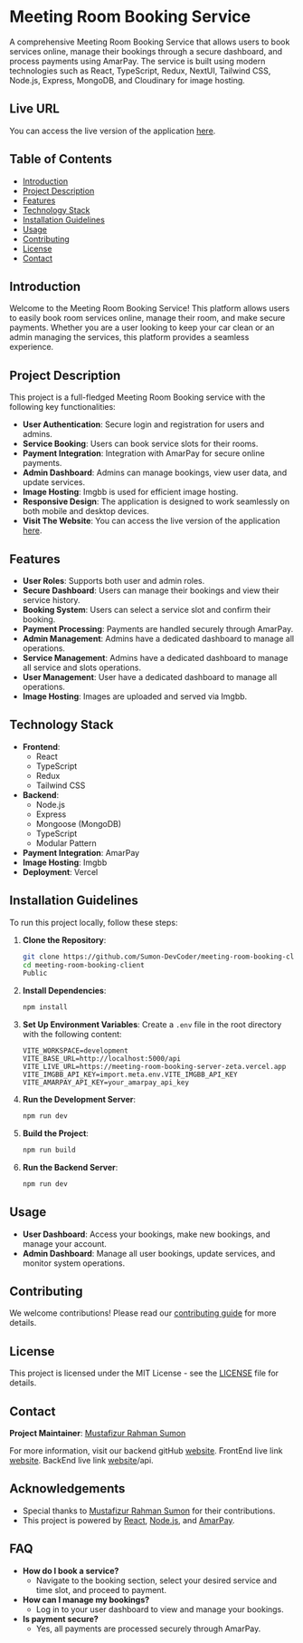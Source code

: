 # Meeting Room Booking Service

A comprehensive Meeting Room Booking Service that allows users to book services online, manage their bookings through a secure dashboard, and process payments using AmarPay. The service is built using modern technologies such as React, TypeScript, Redux, NextUI, Tailwind CSS, Node.js, Express, MongoDB, and Cloudinary for image hosting.

## Live URL

You can access the live version of the application [here](https://meeting-room-booking-client-ochre.vercel.app/).

## Table of Contents

- [Introduction](#introduction)
- [Project Description](#project-description)
- [Features](#features)
- [Technology Stack](#technology-stack)
- [Installation Guidelines](#installation-guidelines)
- [Usage](#usage)
- [Contributing](#contributing)
- [License](#license)
- [Contact](#contact)

## Introduction

Welcome to the Meeting Room Booking Service! This platform allows users to easily book room services online, manage their room, and make secure payments. Whether you are a user looking to keep your car clean or an admin managing the services, this platform provides a seamless experience.

## Project Description

This project is a full-fledged Meeting Room Booking service with the following key functionalities:

- **User Authentication**: Secure login and registration for users and admins.
- **Service Booking**: Users can book service slots for their rooms.
- **Payment Integration**: Integration with AmarPay for secure online payments.
- **Admin Dashboard**: Admins can manage bookings, view user data, and update services.
- **Image Hosting**: Imgbb is used for efficient image hosting.
- **Responsive Design**: The application is designed to work seamlessly on both mobile and desktop devices.
- **Visit The Website**: You can access the live version of the application [here](https://meeting-room-booking-client-ochre.vercel.app/).

## Features

- **User Roles**: Supports both user and admin roles.
- **Secure Dashboard**: Users can manage their bookings and view their service history.
- **Booking System**: Users can select a service slot and confirm their booking.
- **Payment Processing**: Payments are handled securely through AmarPay.
- **Admin Management**: Admins have a dedicated dashboard to manage all operations.
- **Service Management**: Admins have a dedicated dashboard to manage all service and slots operations.
- **User Management**: User have a dedicated dashboard to manage all operations.
- **Image Hosting**: Images are uploaded and served via Imgbb.

## Technology Stack

- **Frontend**:
  - React
  - TypeScript
  - Redux
  - Tailwind CSS
- **Backend**:
  - Node.js
  - Express
  - Mongoose (MongoDB)
  - TypeScript
  - Modular Pattern
- **Payment Integration**: AmarPay
- **Image Hosting**: Imgbb
- **Deployment**: Vercel

## Installation Guidelines

To run this project locally, follow these steps:

1. **Clone the Repository**:

   ```bash
   git clone https://github.com/Sumon-DevCoder/meeting-room-booking-client.git
   cd meeting-room-booking-client
   Public

   ```

2. **Install Dependencies**:

   ```bash
   npm install
   ```

3. **Set Up Environment Variables**:
   Create a `.env` file in the root directory with the following content:

   ```env
   VITE_WORKSPACE=development
   VITE_BASE_URL=http://localhost:5000/api
   VITE_LIVE_URL=https://meeting-room-booking-server-zeta.vercel.app
   VITE_IMGBB_API_KEY=import.meta.env.VITE_IMGBB_API_KEY
   VITE_AMARPAY_API_KEY=your_amarpay_api_key
   ```

4. **Run the Development Server**:

   ```bash
   npm run dev
   ```

5. **Build the Project**:

   ```bash
   npm run build
   ```

6. **Run the Backend Server**:
   ```bash
   npm run dev
   ```

## Usage

- **User Dashboard**: Access your bookings, make new bookings, and manage your account.
- **Admin Dashboard**: Manage all user bookings, update services, and monitor system operations.

## Contributing

We welcome contributions! Please read our [contributing guide](CONTRIBUTING.md) for more details.

## License

This project is licensed under the MIT License - see the [LICENSE](LICENSE) file for details.

## Contact

**Project Maintainer**: [Mustafizur Rahman Sumon](Mustafizurrahmansumon24@gmail.com)

For more information, visit our backend gitHub [website](https://github.com/Sumon-DevCoder/meeting-room-booking-client).
FrontEnd live link [website](https://meeting-room-booking-client-ochre.vercel.app/).
BackEnd live link [website](https://meeting-room-booking-server-zeta.vercel.app/)/api.

## Acknowledgements

- Special thanks to [Mustafizur Rahman Sumon](https://github.com/Sumon-DevCoder) for their contributions.
- This project is powered by [React](https://reactjs.org), [Node.js](https://nodejs.org), and [AmarPay](https://amarpay.com).

## FAQ

- **How do I book a service?**
  - Navigate to the booking section, select your desired service and time slot, and proceed to payment.
- **How can I manage my bookings?**
  - Log in to your user dashboard to view and manage your bookings.
- **Is payment secure?**
  - Yes, all payments are processed securely through AmarPay.
